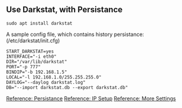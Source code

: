 ## Use Darkstat, with Persistance

    sudo apt install darkstat
  

A sample config file, which contains history persistance: (/etc/darkstat/init.cfg)


    START_DARKSTAT=yes
    INTERFACE="-i eth0"
    DIR="/var/lib/darkstat"
    PORT="-p 777"
    BINDIP="-b 192.168.1.5"
    LOCAL="-l 192.168.1.0/255.255.255.0"
    DAYLOG="--daylog darkstat.log"
    DB="--import darkstat.db --export darkstat.db"


[Reference: Persistance](https://www.mail-archive.com/debian-bugs-dist@lists.debian.org/msg781866.html)
[Reference: IP Setup](https://www.unixmen.com/darkstat-web-based-network-statistics-gatherer-2/)
[Reference: More Settings](https://www.ctrl.blog/entry/fedora-darkstat.html)
